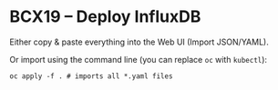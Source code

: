 # BCX19 – Deploy InfluxDB

Either copy & paste everything into the Web UI (Import JSON/YAML).

Or import using the command line (you can replace `oc` with `kubectl`):

    oc apply -f . # imports all *.yaml files

